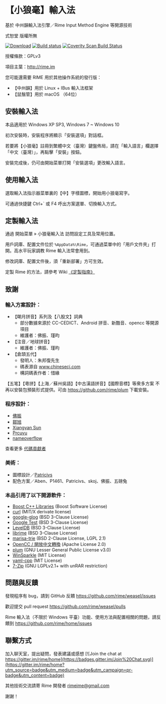 ﻿【小狼毫】輸入法
================

基於 中州韻輸入法引擎／Rime Input Method Engine 等開源技術

式恕堂 版權所無

[![Download](https://api.bintray.com/packages/mrhso/weasel/mrhso-weasel-CombineRevert/images/download.svg)](https://bintray.com/mrhso/weasel/mrhso-weasel-CombineRevert/_latestVersion) [![Build status](https://ci.appveyor.com/api/projects/status/1eu1gkebp76t519t?svg=true)](https://ci.appveyor.com/project/mrhso/weasel-j4sqi) [![Coverity Scan Build Status](https://scan.coverity.com/projects/rime-weasel/badge.svg)](https://scan.coverity.com/projects/rime-weasel)

授權條款：GPLv3

項目主葉：http://rime.im

您可能還需要 RIME 用於其他操作系統的發行版：

  * 【中州韻】用於 Linux + IBus 輸入法框架
  * 【鼠鬚管】用於 macOS （64位）

安裝輸入法
----------

本品適用於 Windows XP SP3, Windows 7 ~ Windows 10

初次安裝時，安裝程序將顯示「安裝選項」對話框。

若要將【小狼毫】註冊到繁體中文（臺灣）鍵盤佈局，請在「輸入語言」欄選擇「中文（臺灣）」，再點擊「安裝」按鈕。

安裝完成後，仍可由開始菜單打開「安裝選項」更改輸入語言。

使用輸入法
----------

選取輸入法指示器菜單裏的【中】字樣圖標，開始用小狼毫寫字。

可通過快捷鍵 Ctrl+` 或 F4 呼出方案選單、切換輸入方式。

定製輸入法
----------

通過 開始菜單 » 小狼毫輸入法 訪問設定工具及常用位置。

用戶詞庫、配置文件位於 `%AppData%\Rime`，可通過菜單中的「用戶文件夾」打開。高水平玩家調教 Rime 輸入法常會用到。

修改詞庫、配置文件後，須「重新部署」方可生效。

定製 Rime 的方法，請參考 Wiki [《定製指南》](https://github.com/rime/home/wiki/CustomizationGuide)

致謝
----

### 輸入方案設計：

  * 【朙月拼音】系列及【八股文】詞典
    - 部分數據來源於 CC-CEDICT、Android 拼音、新酷音、opencc 等開源項目
    - 維護者：佛振、瑾昀
  * 【注音／地球拼音】
    - 維護者：佛振、瑾昀
  * 【倉頡五代】
    - 發明人：朱邦復先生
    - 碼表源自 www.chinesecj.com
    - 構詞碼表作者：惜緣

  【五笔】【粵拼】【上海／蘇州吳語】【中古漢語拼音】【國際音標】等衆多方案
  不再以安裝包預裝形式提供。可由 <https://github.com/rime/plum> 下載安裝。

### 程序設計：

  * [佛振](https://github.com/lotem)
  * [鄒旭](https://github.com/zouxu09)
  * [Xiangyan Sun](https://github.com/wishstudio)
  * [Prcuvu](https://github.com/Prcuvu)
  * [nameoverflow](https://github.com/nameoverflow)

  查看更多 [代碼貢獻者](https://github.com/rime/weasel/graphs/contributors)

### 美術：

  * 圖標設計／[Patricivs](https://github.com/Patricivs)
  * 配色方案／Aben、P1461、Patricivs、skoj、佛振、五磅兔

### 本品引用了以下開源軟件：

  * [Boost C++ Libraries](http://www.boost.org/) (Boost Software License)
  * [curl](https://curl.haxx.se/) (MIT/X derivate license)
  * [google-glog](https://github.com/google/glog) (BSD 3-Clause License)
  * [Google Test](https://github.com/google/googletest) (BSD 3-Clause License)
  * [LevelDB](https://github.com/google/leveldb) (BSD 3-Clause License)
  * [librime](https://github.com/rime/librime) (BSD 3-Clause License)
  * [marisa-trie](https://github.com/s-yata/marisa-trie) (BSD 2-Clause License, LGPL 2.1)
  * [OpenCC / 開放中文轉換](https://github.com/BYVoid/OpenCC) (Apache License 2.0)
  * [plum](https://github.com/rime/plum) (GNU Lesser General Public License v3.0)
  * [WinSparkle](https://github.com/vslavik/winsparkle) (MIT License)
  * [yaml-cpp](https://github.com/jbeder/yaml-cpp) (MIT License)
  * [7-Zip](https://www.7-zip.org) (GNU LGPLv2.1+ with unRAR restriction)

問題與反饋
----------

發現程序有 bug，請到 GitHub 反饋
<https://github.com/rime/weasel/issues>

歡迎提交 pull request
<https://github.com/rime/weasel/pulls>

Rime 輸入法（不限於 Windows 平臺）功能、使用方法與配置相關的問題，請反饋到
<https://github.com/rime/home/issues>

聯繫方式
--------

加入聊天室，提出疑問，發表建議或感想
[![Join the chat at https://gitter.im/rime/home](https://badges.gitter.im/Join%20Chat.svg)](https://gitter.im/rime/home?utm_source=badge&utm_medium=badge&utm_campaign=pr-badge&utm_content=badge)

其他技術交流請寄 Rime 開發者 <rimeime@gmail.com>

謝謝！
